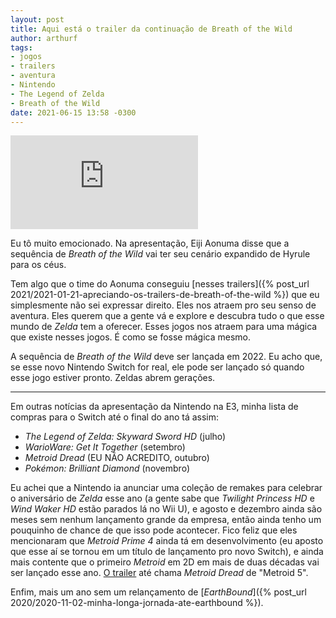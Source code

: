 ```yaml
---
layout: post
title: Aqui está o trailer da continuação de Breath of the Wild
author: arthurf
tags:
- jogos
- trailers
- aventura
- Nintendo
- The Legend of Zelda
- Breath of the Wild
date: 2021-06-15 13:58 -0300
---
```

<iframe class="full-width" src="https://www.youtube.com/embed/Pi-MRZBP91I" title="YouTube video player" frameborder="0" allow="accelerometer; autoplay; clipboard-write; encrypted-media; gyroscope; picture-in-picture" allowfullscreen></iframe>


Eu tô muito emocionado. Na apresentação, Eiji Aonuma disse que a sequência de *Breath of the Wild* vai ter seu cenário expandido de Hyrule para os céus.

Tem algo que o time do Aonuma conseguiu [nesses trailers]({% post_url 2021/2021-01-21-apreciando-os-trailers-de-breath-of-the-wild %}) que eu simplesmente não sei expressar direito. Eles nos atraem pro seu senso de aventura. Eles querem que a gente vá e explore e descubra tudo o que esse mundo de *Zelda* tem a oferecer. Esses jogos nos atraem para uma mágica que existe nesses jogos. É como se fosse mágica mesmo.

A sequência de *Breath of the Wild* deve ser lançada em 2022. Eu acho que, se esse novo Nintendo Switch for real, ele pode ser lançado só quando esse jogo estiver pronto. Zeldas abrem gerações.

***

Em outras notícias da apresentação da Nintendo na E3, minha lista de compras para o Switch até o final do ano tá assim:

* *The Legend of Zelda: Skyward Sword HD* (julho)
* *WarioWare: Get It Together* (setembro)
* *Metroid Dread* (EU NÃO ACREDITO, outubro)
* *Pokémon: Brilliant Diamond* (novembro)

Eu achei que a Nintendo ia anunciar uma coleção de remakes para celebrar o aniversário de *Zelda* esse ano (a gente sabe que *Twilight Princess HD* e *Wind Waker HD* estão parados lá no Wii U), e agosto e dezembro ainda são meses sem nenhum lançamento grande da empresa, então ainda tenho um pouquinho de chance de que isso pode acontecer. Fico feliz que eles mencionaram que *Metroid Prime 4* ainda tá em desenvolvimento (eu aposto que esse aí se tornou em um título de lançamento pro novo Switch), e ainda mais contente que o primeiro *Metroid* em 2D em mais de duas décadas vai ser lançado esse ano. [O trailer](https://youtu.be/8NjCICl7dDo) até chama *Metroid Dread* de "Metroid 5".

Enfim, mais um ano sem um relançamento de [*EarthBound*]({% post_url 2020/2020-11-02-minha-longa-jornada-ate-earthbound %}).
